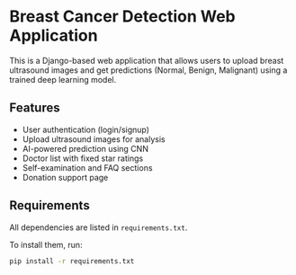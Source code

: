 # Breast Cancer Detection Web Application

This is a Django-based web application that allows users to upload breast ultrasound images and get predictions (Normal, Benign, Malignant) using a trained deep learning model.

## Features
- User authentication (login/signup)
- Upload ultrasound images for analysis
- AI-powered prediction using CNN
- Doctor list with fixed star ratings
- Self-examination and FAQ sections
- Donation support page


## Requirements
All dependencies are listed in `requirements.txt`.

To install them, run:
```bash
pip install -r requirements.txt


